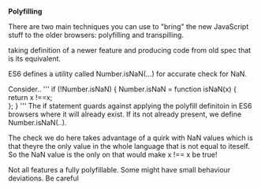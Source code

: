 <B>Polyfilling</B>

There are two main techniques you can use to "bring" the new JavaScript stuff to the older browsers: polyfilling and transpilling.

taking definition of a newer feature and producing code from old spec that is its equivalent.

ES6 defines a utility called Number.isNaN(...) for accurate check for NaN.

Consider..
'''
if (!Number.isNaN)
{
    Number.isNaN = function isNaN(x)
    {
        return x !==x;        
    };
}
'''
The if statement guards against applying the polyfill definitoin in ES6 browsers where it will already exist. If its not already present, we define Number.isNaN(..).

The check we do here takes advantage of a quirk with NaN values which is that theyre the only value in the whole language that is not equal to iteself. So the NaN value is the only on that would make x !== x be true!

Not all features a fully polyfillable. Some might have small behaviour deviations. 
Be careful